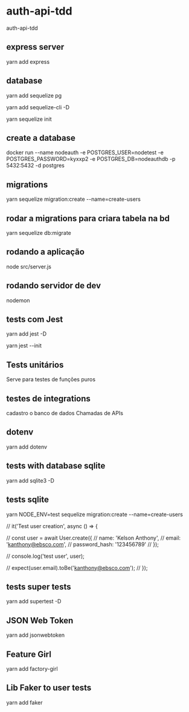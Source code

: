 # auth-api-tdd
auth-api-tdd

## express server

yarn add express

## database 

yarn add sequelize pg

yarn add sequelize-cli -D

yarn sequelize init

## create a database 

docker run --name nodeauth -e POSTGRES_USER=nodetest -e POSTGRES_PASSWORD=kyxxp2 -e POSTGRES_DB=nodeauthdb -p 5432:5432 -d postgres

## migrations

yarn sequelize migration:create --name=create-users

## rodar a migrations para criara tabela na bd

yarn sequelize db:migrate

## rodando a aplicação 

 node src/server.js

 ## rodando servidor de dev

 nodemon

 ## tests com Jest

 yarn add jest -D

 yarn jest --init

 ## Tests unitários 

 Serve para testes de funções puros 

 ## testes de integrations

 cadastro o banco de dados
 Chamadas de APIs

 ## dotenv

 yarn add dotenv

 ## tests with database sqlite

 yarn add sqlite3 -D

 ## tests sqlite

 yarn NODE_ENV=test sequelize migration:create --name=create-users

 // it('Test user creation', async () => {

  //   const user = await User.create({ 
  //     name: 'Kelson Anthony', 
  //     email: 'kanthony@ebsco.com', 
  //     password_hash: '123456789'
  //   });

  //   console.log('test user', user);

  //   expect(user.email).toBe('kanthony@ebsco.com');
  // });

 ## tests super tests

 yarn add supertest -D

 ## JSON Web Token

 yarn add jsonwebtoken

 ## Feature Girl

 yarn add factory-girl

 ## Lib Faker to user tests

 yarn add faker
